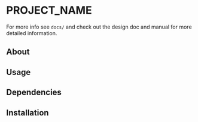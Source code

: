 # PROJECT_NAME

For more info see `docs/` and check out the design doc and manual for more detailed information.

## About


## Usage


## Dependencies


## Installation
